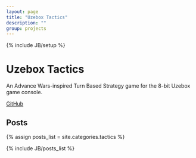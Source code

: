 ```yaml
---
layout: page
title: "Uzebox Tactics"
description: ""
group: projects
---
```

{% include JB/setup %}

Uzebox Tactics
==============

An Advance Wars-inspired Turn Based Strategy game for the 8-bit Uzebox game console.

[GitHub](https://github.com/Bevinsky/uzebox-tactics)

Posts
-----
{% assign posts_list = site.categories.tactics %}
<html>
{% include JB/posts_list %}
</html>
